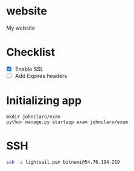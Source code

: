 # website
My website

# Checklist
- [x] Enable SSL
- [ ] Add Expires headers

# Initializing app

```
mkdir johnclaro/exam
python manage.py startapp exam johnclaro/exam
```

# SSH

```bash
ssh -i lightsail.pem bitnami@54.76.194.219
```
